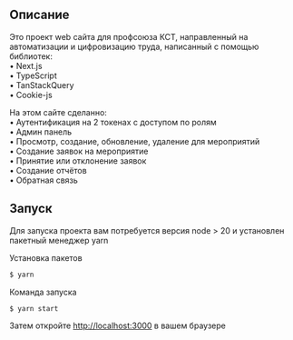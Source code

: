 ## Описание

Это проект web сайта для профсоюза КСТ, направленный на автоматизации и цифровизацию труда, написанный с помощью библиотек:
<br/>• Next.js
<br/>• TypeScript
<br/>• TanStackQuery
<br/>• Cookie-js

На этом сайте сделанно: 
<br/>• Аутентификация на 2 токенах с доступом по ролям
<br/>• Админ панель
<br/>• Просмотр, создание, обновление, удаление для мероприятий
<br/>• Создание заявок на мероприятие
<br/>• Принятие или отклонение заявок
<br/>• Создание отчётов
<br/>• Обратная связь


## Запуск

Для запуска проекта вам потребуется версия node > 20 и установлен пакетный менеджер yarn

Установка пакетов

```bash
$ yarn
```

Команда запуска

```bash
$ yarn start
```

Затем откройте [http://localhost:3000](http://localhost:3000) в вашем браузере

